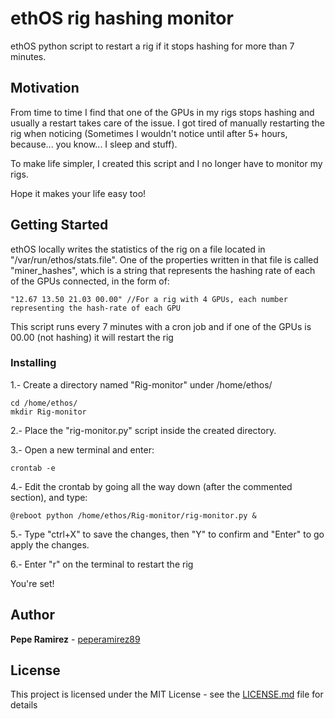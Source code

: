 # ethOS rig hashing monitor

ethOS python script to restart a rig if it stops hashing for more than 7 minutes.

## Motivation

From time to time I find that one of the GPUs in my rigs stops hashing and usually a restart takes care of the issue. I got tired of manually restarting the rig when noticing (Sometimes I wouldn't notice until after 5+ hours, because... you know... I sleep and stuff).

To make life simpler, I created this script and I no longer have to monitor my rigs.

Hope it makes your life easy too!

## Getting Started

ethOS locally writes the statistics of the rig on a file located in "/var/run/ethos/stats.file". One of the properties written in that file is called "miner_hashes", which is a string that represents the hashing rate of each of the GPUs connected, in the form of:

```
"12.67 13.50 21.03 00.00" //For a rig with 4 GPUs, each number representing the hash-rate of each GPU
```

This script runs every 7 minutes with a cron job and if one of the GPUs is 00.00 (not hashing) it will restart the rig

### Installing

1.- Create a directory named "Rig-monitor" under /home/ethos/

```
cd /home/ethos/
mkdir Rig-monitor
```

2.- Place the "rig-monitor.py" script inside the created directory.

3.- Open a new terminal and enter:

```
crontab -e
```

4.- Edit the crontab by going all the way down (after the commented section), and type:

```
@reboot python /home/ethos/Rig-monitor/rig-monitor.py &
```

5.- Type "ctrl+X" to save the changes, then "Y" to confirm and "Enter" to go apply the changes.

6.- Enter "r" on the terminal to restart the rig

You're set!


## Author

**Pepe Ramirez** - [peperamirez89](https://github.com/peperamirez89)

## License

This project is licensed under the MIT License - see the [LICENSE.md](LICENSE.md) file for details